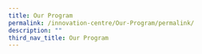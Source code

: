 ```yaml
---
title: Our Program
permalink: /innovation-centre/Our-Program/permalink/
description: ""
third_nav_title: Our Program
---
```

